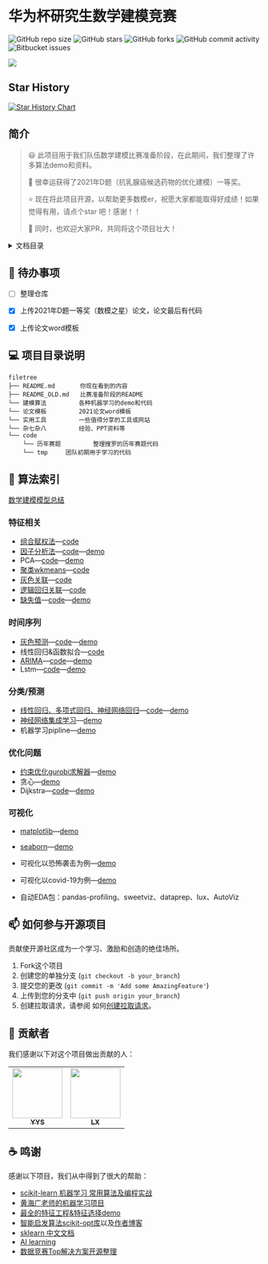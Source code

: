 # 华为杯研究生数学建模竞赛

![GitHub repo size](https://img.shields.io/github/repo-size/DongZhouGu/MathModel-Pretrain?style=for-the-badge)
![GitHub stars](https://img.shields.io/github/stars/DongZhouGu/MathModel-Pretrain?style=for-the-badge)
![GitHub forks](https://img.shields.io/github/forks/DongZhouGu/MathModel-Pretrain?style=for-the-badge)
![GitHub commit activity](https://img.shields.io/github/commit-activity/m/DongZhouGu/MathModel-Pretrain?style=for-the-badge)
![Bitbucket  issues](https://img.shields.io/github/issues-closed/DongZhouGu/MathModel-Pretrain?style=for-the-badge)

<p align="left">
<a href="https://github.com/DongZhouGu/MathModel-Pretrain" target="_blank">
	<img src="https://cdn.jsdelivr.net/gh/dongzhougu/imageuse1/img20211231164708.png#pic_center" width=""/>
</a>
</p>

## Star History

[![Star History Chart](https://api.star-history.com/svg?repos=DongZhouGu/MathModel-Pretrain&type=Date)](https://star-history.com/#DongZhouGu/MathModel-Pretrain&Date)

## 简介

> :smiley: 此项目用于我们队伍数学建模比赛准备阶段，在此期间，我们整理了许多算法demo和资料。
>
> :clap: 很幸运获得了2021年D题（抗乳腺癌候选药物的优化建模）一等奖。
>
> :star: 现在将此项目开源，以帮助更多数模er，祝愿大家都能取得好成绩！如果觉得有用，请点个star 吧！感谢！！
>
> :triangular_flag_on_post: 同时，也欢迎大家PR，共同将这个项目壮大！
>

<details>
  <summary>文档目录</summary>
  <ol>
    <li><a href="#简介">简介</a></li>
    <li><a href="#-待办事项">待办事项</a></li>
    <li><a href="#-项目目录说明">项目目录说明</a></li>
    <li>
      <a href="#-算法索引">算法索引</a>
      <ul>
        <li><a href="#特征相关">特征相关</a></li>
        <li><a href="#时间序列">时间序列</a></li>
        <li><a href="#分类/预测">分类/预测</a></li>
        <li><a href="#优化问题">优化问题</a></li>
        <li><a href="#可视化">可视化</a></li>
      </ul>
    </li>
    <li><a href="#-如何参与开源项目">参与此项目</a></li>
    <li><a href="#-贡献者">贡献者</a></li>
    <li><a href="#-鸣谢">鸣谢</a></li>
  </ol>
</details>



## 🔨 待办事项
- [ ] 整理仓库
- [x] 上传2021年D题一等奖（数模之星）论文，论文最后有代码
- [x] 上传论文word模板




## 💻 项目目录说明

```
filetree 
├── README.md       你现在看到的内容
├── README_OLD.md   比赛准备阶段的README
└── 建模算法         各种机器学习的demo和代码
└── 论文模板         2021论文word模板
└── 实用工具         一些值得分享的工具或网站
└── 杂七杂八         经验、PPT资料等
└── code  
    └── 历年赛题         整理搜罗的历年赛题代码
    └── tmp		团队初期用于学习的代码
```



## 🚀 算法索引

[数学建模模型总结](https://github.com/DongZhouGu/MathModel-Pretrain/blob/master/%E5%BB%BA%E6%A8%A1%E7%AE%97%E6%B3%95/%E6%95%B0%E5%AD%A6%E5%BB%BA%E6%A8%A1%20%E5%9B%9B%E5%A4%A7%E6%A8%A1%E5%9E%8B%E6%80%BB%E7%BB%93%20-%20%E7%99%BE%E5%BA%A6%E6%96%87%E5%BA%93.pdf)

### 特征相关

- [组合赋权法](./建模算法/组合赋权法/组合赋权.md)—[code](./建模算法/组合赋权法/组合赋权.md)
- [因子分析法](./建模算法/降维/因子分析法.md)—[code](./建模算法/降维/factor_analyze.py)—[demo](./建模算法/降维/terrorism.ipynb)
- PCA—[code](./建模算法/降维/terrorism.ipynb)—[demo](./建模算法/组合赋权法/组合赋权.md)
- [聚类wkmeans](./建模算法/聚类/划分聚类/wkmeans.md)—[code](./建模算法/聚类/划分聚类/wkmeans.py)
- [灰色关联](./建模算法/灰色关联度分析/灰色关联度分析.md)—[code](./建模算法/灰色关联度分析/GRA.py)
- [逻辑回归关联](./建模算法/logistic_similar/logstic_similar.md)—[code](./建模算法/logistic_similar/logstic_similar.py)
- [缺失值](./建模算法/缺失值插补/插补.md)—[code](./建模算法/缺失值插补/imputer.py)—[demo](./建模算法/缺失值插补/imputer.ipynb)

### 时间序列

- [灰色预测](./建模算法/预测/灰色预测/灰色预测.md)—[code](./建模算法/预测/灰色预测/gm.py)—[demo](./建模算法/预测/灰色预测/灰色预测&线性回归&函数拟合.ipynb)
- 线性回归&函数拟合—[code](./建模算法/预测/灰色预测/灰色预测&线性回归&函数拟合.ipynb)
- [ARIMA](./建模算法/预测/整合移动平均自回归(ARIMA)/ARIMA.md)—[code](./建模算法/预测/整合移动平均自回归(ARIMA)/arima.py)—[demo](./建模算法/预测/整合移动平均自回归(ARIMA)/ARIMA.ipynb)
- Lstm—[code](./建模算法/lstm/lstm.py)—[demo](./建模算法/预测/kaggle预测题/Rossmann_Store_Sales.ipynb)

### 分类/预测

- [线性回归、多项式回归、神经网络回归](./建模算法/回归/线性回归/线性回归.md)—[code](./建模算法/回归/线性回归/pytorch_linear_distributed.py)—[demo](./建模算法/回归/线性回归/boston.ipynb)
- [神经网络集成学习](./建模算法/集成学习/集成学习.md)—[demo](./建模算法/集成学习/classify_regression_visual.ipynb)
- 机器学习pipline—[demo](./建模算法/pipline/mlFlow.ipynb)

### 优化问题

- [约束优化gurobi求解器](./建模算法/约束优化/gurobi求解器.md)—[demo](./建模算法/约束优化/gurobi.ipynb)
- 贪心—[demo](./建模算法/约束优化/贪心.ipynb)
- Dijkstra—[code](./建模算法/Dijkstra/dijkstra.py)—[demo](./建模算法/Dijkstra/question1.1.ipynb)

### 可视化

- [matplotlib](./code/tmp/matplotlib/README.md)—[demo](matplotlib-beginner.ipynb)

- [seaborn](./code/tmp/seaborn/README.md)—[demo](./code/tmp/seaborn/Searborn.ipynb)

- 可视化以恐怖袭击为例—[demo](./建模算法/可视化/可视化以恐怖袭击为例.ipynb)
- 可视化以covid-19为例—[demo](./code/tmp/案例/covid19/coronavirus-covid-19-visualization-prediction.ipynb)
- 自动EDA包：pandas-profiling、sweetviz、dataprep、lux、AutoViz 



## 📫 如何参与开源项目

贡献使开源社区成为一个学习、激励和创造的绝佳场所。

1. Fork这个项目
2. 创建您的单独分支  (`git checkout -b your_branch`)
3. 提交您的更改 (`git commit -m 'Add some AmazingFeature'`)
4. 上传到您的分支中 (`git push origin your_branch`)
5. 创建拉取请求，请参阅 如何[创建拉取请求](https://help.github.com/en/github/collaborating-with-issues-and-pull-requests/creating-a-pull-request)。



## 🤝 贡献者

我们感谢以下对这个项目做出贡献的人：

<table>
  <tr>
    <td align="center">
      <a href="https://github.com/yysfff">
        <img src="https://avatars.githubusercontent.com/u/56332682?v=4" width="100px;"/><br>
        <sub>
          <b>YYS</b>
        </sub>
      </a>
    </td>
    <td align="center">
      <a href="https://github.com/xiao-aBoy">
        <img src="https://avatars.githubusercontent.com/u/45626011?v=4" width="100px;"/><br>
        <sub>
          <b>LX</b>
        </sub>
      </a>
    </td>
  </tr>
</table>



## ☕  鸣谢

感谢以下项目，我们从中得到了很大的帮助：

- [scikit-learn 机器学习 常用算法及编程实战](https://github.com/DongZhouGu/scikit-learn-ml)
- [黄海广老师的机器学习项目](https://github.com/fengdu78/machine_learning_beginner)
- [最全的特征工程&特征选择demo](https://github.com/Yimeng-Zhang/feature-engineering-and-feature-selection)
- [智能启发算法scikit-opt库](https://github.com/guofei9987/scikit-opt)以及[作者博客](https://www.guofei.site/)
- [sklearn 中文文档](https://www.scikitlearn.com.cn/)
- [AI learning](https://github.com/apachecn/AiLearning)
- [数据竞赛Top解决方案开源整理](https://github.com/Smilexuhc/Data-Competition-TopSolution)

